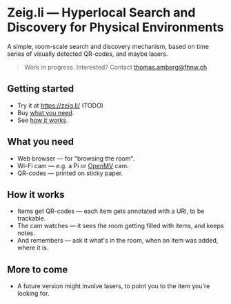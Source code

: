 # Zeig.li — Hyperlocal Search and Discovery for Physical Environments
A simple, room-scale search and discovery mechanism, based on time series of visually detected QR-codes, and maybe lasers.

> Work in progress. Interested? Contact thomas.amberg@fhnw.ch
## Getting started
* Try it at https://zeig.li/ (TODO)
* Buy <a href="#what-you-need">what you need</a>.
* See <a href="#how-it-works">how it works</a>.
## What you need
* Web browser — for "browsing the room".
* Wi-Fi cam — e.g. a Pi or [OpenMV](https://openmv.io/) cam.
* QR-codes — printed on sticky paper.
## How it works
* Items get QR-codes — each item gets annotated with a URI, to be trackable.
* The cam watches — it sees the room getting filled with items, and keeps notes.
* And remembers — ask it what's in the room, when an item was added, where it is.
## More to come
* A future version might involve lasers, to point you to the item you're looking for.
